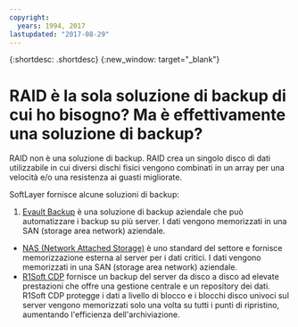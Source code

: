 ```yaml
---
copyright:
  years: 1994, 2017
lastupdated: "2017-08-29"
---
```


{:shortdesc: .shortdesc}
{:new_window: target="_blank"}

# RAID è la sola soluzione di backup di cui ho bisogno? Ma è effettivamente una soluzione di backup?

RAID non è una soluzione di backup. RAID crea un singolo disco di dati utilizzabile in cui diversi dischi fisici vengono combinati in un array per una velocità e/o una resistenza ai guasti migliorate.

SoftLayer fornisce alcune soluzioni di backup:

1. [Evault Backup](/infrastructure/backup/index.html) è una soluzione di backup aziendale che può automatizzare i backup su più server. I dati vengono memorizzati in una SAN (storage area network) aziendale.
* [NAS (Network Attached Storage)](/infrastructure/network-attached-storage/nas.html) è uno standard del settore e fornisce memorizzazione esterna al server per i dati critici. I dati vengono memorizzati in una SAN (storage area network) aziendale.
* [R1Soft CDP](/infrastructure/backup/r1soft.html) fornisce un backup del server da disco a disco ad elevate prestazioni che offre una gestione centrale e un repository dei dati. R1Soft CDP protegge i dati a livello di blocco e i blocchi disco univoci sul server vengono memorizzati solo una volta su tutti i punti di ripristino, aumentando l'efficienza dell'archiviazione.
